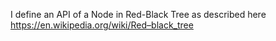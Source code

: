 I define an API of a Node in Red-Black Tree as described here https://en.wikipedia.org/wiki/Red–black_tree